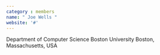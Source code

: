 ```yaml
---
category : members
name: " Joe Wells " 
website: '#'
---
```

Department of Computer Science
Boston University
Boston, Massachusetts, USA

